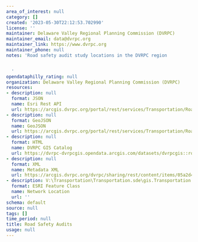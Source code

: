 ```yaml
---
area_of_interest: null
category: []
created: '2023-05-30T22:12:53.702990'
license: ''
maintainer: Delaware Valley Regional Planning Commission (DVRPC)
maintainer_email: data@dvrpc.org
maintainer_link: https://www.dvrpc.org
maintainer_phone: null
notes: 'Road safety audit study locations in the DVRPC region


  '
opendataphilly_rating: null
organization: Delaware Valley Regional Planning Commission (DVRPC)
resources:
- description: null
  format: JSON
  name: Esri Rest API
  url: https://arcgis.dvrpc.org/portal/rest/services/Transportation/RoadSafetyAudit/FeatureServer/0
- description: null
  format: GeoJSON
  name: GeoJSON
  url: https://arcgis.dvrpc.org/portal/rest/services/Transportation/RoadSafetyAudit/FeatureServer/0/query?where=1=1&outsr=4326&outfields=*&f=geojson
- description: null
  format: HTML
  name: DVRPC GIS Catalog
  url: https://dvrpc-dvrpcgis.opendata.arcgis.com/datasets/dvrpcgis::road-safety-audits
- description: null
  format: XML
  name: Metadata XML
  url: https://arcgis.dvrpc.org/dvrpc/sharing/rest/content/items/05a2d40f4bba4398a85ba176456f501e/info/metadata/metadata.xml?format=default
- description: V:\Transportation\Transportation.sde\gis.Transportation.RoadSafetyAudit
  format: ESRI Feature Class
  name: Network Location
  url: ''
schema: default
source: null
tags: []
time_period: null
title: Road Safety Audits
usage: null
---
```

